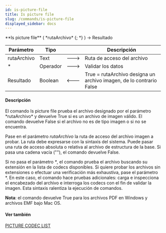 ```yaml
---
id: is-picture-file
title: Is picture file
slug: /commands/is-picture-file
displayed_sidebar: docs
---
```


<!--REF #_command_.Is picture file.Syntax-->**Is picture file** ( *rutaArchivo* {; *} ) -> Resultado<!-- END REF-->
<!--REF #_command_.Is picture file.Params-->
| Parámetro | Tipo |  | Descripción |
| --- | --- | --- | --- |
| rutaArchivo | Text | &#x1F852; | Ruta de acceso del archivo |
| * | Operador | &#x1F852; | Validar los datos |
| Resultado | Boolean | &#x1F850; | True = rutaArchivo designa un archivo imagen, de lo contrario False |

<!-- END REF-->

#### Descripción 

<!--REF #_command_.Is picture file.Summary-->El comando Is picture file prueba el archivo designado por el parámetro *rutaArchivo* y devuelve True si es un archivo de imagen válido.<!-- END REF--> El comando devuelve False si el archivo no es de tipo imagen o si no se encuentra.   
  
Pase en el parámetro *rutaArchivo* la ruta de acceso del archivo imagen a probar. La ruta debe expresarse con la sintaxis del sistema. Puede pasar una ruta de acceso absoluta o relativa al archivo de estructura de la base. Si pasa una cadena vacía (""), el comando devuelve False.   
  
Si no pasa el parámetro *\**, el comando prueba el archivo buscando su extensión en la lista de codecs disponibles. Si quiere probar los archivos sin extensiones o efectuar una verificación más exhaustiva, pase el parámetro \*. En este caso, el comando hace pruebas adicionales: carga e inspecciona el encabezado del archivo e interroga los codecs con el fin de validar la imagen. Esta sintaxis ralentiza la ejecución de comandos.  
  
**Nota**: el comando devuelve True para los archivos PDF en Windows y archivos EMF bajo Mac OS.

#### Ver también 

[PICTURE CODEC LIST](picture-codec-list.md)  